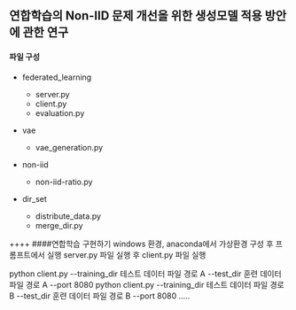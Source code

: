 ## 연합학습의 Non-IID 문제 개선을 위한 생성모델 적용 방안에 관한 연구


#### 파일 구성
+ federated_learning
    - server.py
    - client.py
    - evaluation.py

+ vae
    - vae_generation.py

+ non-iid
    -  non-iid-ratio.py

+ dir_set
    - distribute_data.py 
    - merge_dir.py


++++
####연합학습 구현하기
windows 환경, anaconda에서 가상환경 구성 후 프롬프트에서 실행
server.py 파일 실행 후 client.py 파일 실행

python client.py --training_dir 테스트 데이터 파일 경로 A --test_dir  훈련 데이터 파일 경로 A --port 8080
python client.py --training_dir 테스트 데이터 파일 경로 B --test_dir  훈련 데이터 파일 경로 B --port 8080
.....


